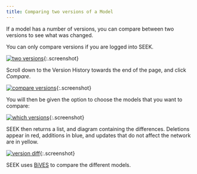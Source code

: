 ```yaml
---
title: Comparing two versions of a Model 
---
```



If a model has a number of versions, you can compare between two versions to see what was changed.

You can only compare versions if you are logged into SEEK.
 
[![two versions](/images/user-guide/two_versions-zoomed.png)](/images/user-guide/two_versions-zoomed.png){:.screenshot}

Scroll down to the Version History towards the end of the page, and click _Compare_.

[![compare versions](/images/user-guide/compare_versions.png)](/images/user-guide/compare_versions.png){:.screenshot}

You will then be given the option to choose the models that you want to compare:
 
[![which versions](/images/user-guide/which_versions_to_compare.png)](/images/user-guide/which_versions_to_compare.png){:.screenshot} 

SEEK then returns a list, and diagram containing the differences. 
Deletions appear in red, additions in blue, and updates that do not affect the network are in yellow.
 
[![version diff](/images/user-guide/version_diff.png)](/images/user-guide/version_diff.png){:.screenshot} 

SEEK uses [BiVES](https://sems.uni-rostock.de/projects/bives/) to compare the different models. 